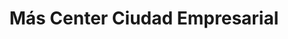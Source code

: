 ---
title: "Más Center Ciudad Empresarial"
url: /huechuraba/mas-center-ciudad-empresarial/
shop: general
---